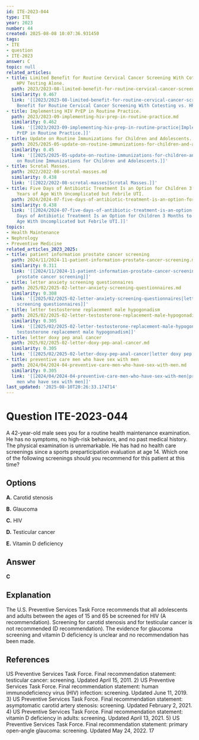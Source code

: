 ```yaml
---
id: ITE-2023-044
type: ITE
year: 2023
number: 44
created: 2025-08-08 10:07:36.931450
tags:
- ITE
- question
- ITE-2023
answer: C
topic: null
related_articles:
- title: Limited Benefit for Routine Cervical Cancer Screening With Cotesting vs.
    HPV Testing Alone.
  path: 2023/2023-08-limited-benefit-for-routine-cervical-cancer-screening-with-c.md
  similarity: 0.467
  link: '[[2023/2023-08-limited-benefit-for-routine-cervical-cancer-screening-with-c|Limited
    Benefit for Routine Cervical Cancer Screening With Cotesting vs. HPV Testing Alone.]]'
- title: Implementing HIV PrEP in Routine Practice.
  path: 2023/2023-09-implementing-hiv-prep-in-routine-practice.md
  similarity: 0.462
  link: '[[2023/2023-09-implementing-hiv-prep-in-routine-practice|Implementing HIV
    PrEP in Routine Practice.]]'
- title: Update on Routine Immunizations for Children and Adolescents.
  path: 2025/2025-05-update-on-routine-immunizations-for-children-and-adolescents.md
  similarity: 0.45
  link: '[[2025/2025-05-update-on-routine-immunizations-for-children-and-adolescents|Update
    on Routine Immunizations for Children and Adolescents.]]'
- title: Scrotal Masses.
  path: 2022/2022-08-scrotal-masses.md
  similarity: 0.438
  link: '[[2022/2022-08-scrotal-masses|Scrotal Masses.]]'
- title: Five Days of Antibiotic Treatment Is an Option for Children 3 Months to 5
    Years of Age With Uncomplicated but Febrile UTI.
  path: 2024/2024-07-five-days-of-antibiotic-treatment-is-an-option-for-children.md
  similarity: 0.438
  link: '[[2024/2024-07-five-days-of-antibiotic-treatment-is-an-option-for-children|Five
    Days of Antibiotic Treatment Is an Option for Children 3 Months to 5 Years of
    Age With Uncomplicated but Febrile UTI.]]'
topics:
- Health Maintenance
- Nephrology
- Preventive Medicine
related_articles_2023_2025:
- title: patient information prostate cancer screening
  path: 2024/11/2024-11-patient-information-prostate-cancer-screening.md
  similarity: 0.311
  link: '[[2024/11/2024-11-patient-information-prostate-cancer-screening|patient information
    prostate cancer screening]]'
- title: letter anxiety screening questionnaires
  path: 2025/02/2025-02-letter-anxiety-screening-questionnaires.md
  similarity: 0.308
  link: '[[2025/02/2025-02-letter-anxiety-screening-questionnaires|letter anxiety
    screening questionnaires]]'
- title: letter testosterone replacement male hypogonadism
  path: 2025/02/2025-02-letter-testosterone-replacement-male-hypogonadism.md
  similarity: 0.305
  link: '[[2025/02/2025-02-letter-testosterone-replacement-male-hypogonadism|letter
    testosterone replacement male hypogonadism]]'
- title: letter doxy pep anal cancer
  path: 2025/02/2025-02-letter-doxy-pep-anal-cancer.md
  similarity: 0.305
  link: '[[2025/02/2025-02-letter-doxy-pep-anal-cancer|letter doxy pep anal cancer]]'
- title: preventive care men who have sex with men
  path: 2024/04/2024-04-preventive-care-men-who-have-sex-with-men.md
  similarity: 0.305
  link: '[[2024/04/2024-04-preventive-care-men-who-have-sex-with-men|preventive care
    men who have sex with men]]'
last_updated: '2025-08-10T20:26:33.174714'
---
```


# Question ITE-2023-044

A 42-year-old male sees you for a routine health maintenance examination. He has no symptoms, no high-risk behaviors, and no past medical history. The physical examination is unremarkable. He has had no health care screenings since a sports preparticipation evaluation at age 14. Which one of the following screenings should you recommend for this patient at this time?

## Options

**A.** Carotid stenosis

**B.** Glaucoma

**C.** HIV

**D.** Testicular cancer

**E.** Vitamin D deficiency

## Answer

**C**

## Explanation

The U.S. Preventive Services Task Force recommends that all adolescents and adults between the ages of 15 and 65 be screened for HIV (A recommendation). Screening for carotid stenosis and for testicular cancer is not recommended (D recommendation). The evidence for glaucoma screening and vitamin D deficiency is unclear and no recommendation has been made.

## References

US Preventive Services Task Force. Final recommendation statement: testicular cancer: screening. Updated April 15, 2011. 2) US Preventive Services Task Force. Final recommendation statement: human immunodeficiency virus (HIV) infection: screening. Updated June 11, 2019. 3) US Preventive Services Task Force. Final recommendation statement: asymptomatic carotid artery stenosis: screening. Updated February 2, 2021. 4) US Preventive Services Task Force. Final recommendation statement: vitamin D deficiency in adults: screening. Updated April 13, 2021. 5) US Preventive Services Task Force. Final recommendation statement: primary open-angle glaucoma: screening. Updated May 24, 2022. 17
